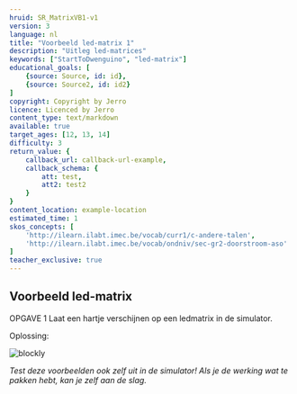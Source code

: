 ```yaml
---
hruid: SR_MatrixVB1-v1
version: 3
language: nl
title: "Voorbeeld led-matrix 1"
description: "Uitleg led-matrices"
keywords: ["StartToDwenguino", "led-matrix"]
educational_goals: [
    {source: Source, id: id}, 
    {source: Source2, id: id2}
]
copyright: Copyright by Jerro
licence: Licenced by Jerro
content_type: text/markdown
available: true
target_ages: [12, 13, 14]
difficulty: 3
return_value: {
    callback_url: callback-url-example,
    callback_schema: {
        att: test,
        att2: test2
    }
}
content_location: example-location
estimated_time: 1
skos_concepts: [
    'http://ilearn.ilabt.imec.be/vocab/curr1/c-andere-talen', 
    'http://ilearn.ilabt.imec.be/vocab/ondniv/sec-gr2-doorstroom-aso'
]
teacher_exclusive: true
---
```


## Voorbeeld led-matrix

OPGAVE 1
Laat een hartje verschijnen op een ledmatrix in de simulator.

Oplossing:

![blockly](@learning-object/SRM_ledmatrix1-v1/nl/3)

*Test deze voorbeelden ook zelf uit in de simulator! Als je de werking wat te pakken hebt, kan je zelf aan de slag.*